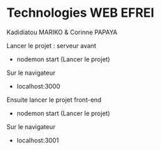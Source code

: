 # Technologies WEB EFREI

Kadidiatou MARIKO & Corinne PAPAYA

Lancer le projet : serveur avant

- nodemon start (Lancer le projet)

Sur le navigateur
- localhost:3000

Ensuite lancer le projet front-end
- nodemon start (Lancer le projet)

Sur le navigateur
- localhost:3001
